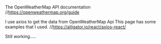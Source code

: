 The OpenWeatherMap API documentation 
//https://openweathermap.org/guide

I use axios to get the data from OpenWeatherMap  Api
This page has some examples that I used.
//https://alligator.io/react/axios-react/

Still working.....
